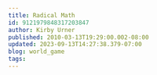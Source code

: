 ```yaml
---
title: Radical Math
id: 9121979848317203847
author: Kirby Urner
published: 2010-03-13T19:29:00.002-08:00
updated: 2023-09-13T14:27:38.379-07:00
blog: world_game
tags: 
---
```


